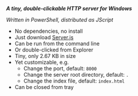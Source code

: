 **_A tiny, double-clickable HTTP server for Windows_**

_Written in PowerShell, distributed as JScript_

- No dependencies, no install
- Just download [Server.js](Server.js)
- Can be run from the command line
- Or double-clicked from Explorer
- Tiny, only 2.67 KB in size
- Yet customizable, e.g.
	- Change the port, default: `8000`
	- Change the server root directory, default: `.`
	- Change the index file, default: `index.html`
- Can be closed from tray
